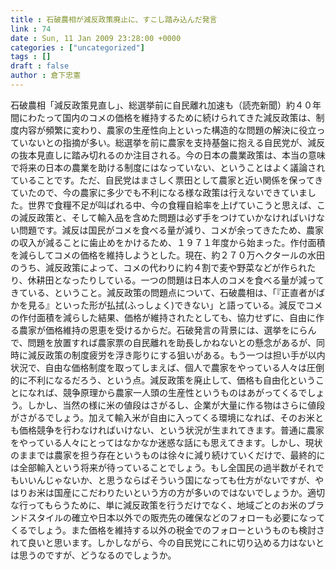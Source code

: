 ```yaml
---
title : 石破農相が減反政策廃止に、すこし踏み込んだ発言
link : 74
date : Sun, 11 Jan 2009 23:28:00 +0000
categories : ["uncategorized"]
tags : []
draft : false
author : 倉下忠憲
---
```


石破農相「減反政策見直し」、総選挙前に自民離れ加速も（読売新聞）約４０年間にわたって国内のコメの価格を維持するために続けられてきた減反政策は、制度内容が頻繁に変わり、農家の生産性向上といった構造的な問題の解決に役立っていないとの指摘が多い。総選挙を前に農家を支持基盤に抱える自民党が、減反の抜本見直しに踏み切れるのか注目される。今の日本の農業政策は、本当の意味で将来の日本の農業を助ける制度にはなっていない、ということはよく議論されていることです。ただ、自民党はまさしく票田として農家と近い関係を保ってきていたので、今の農家に多少でも不利になる様な政策は行えないできていました。世界で食糧不足が叫ばれる中、今の食糧自給率を上げていこうと思えば、この減反政策と、そして輸入品を含めた問題は必ず手をつけていかなければいけない問題です。減反は国民がコメを食べる量が減り、コメが余ってきたため、農家の収入が減ることに歯止めをかけるため、１９７１年度から始まった。作付面積を減らしてコメの価格を維持しようとした。現在、約２７０万ヘクタールの水田のうち、減反政策によって、コメの代わりに約４割で麦や野菜などが作られたり、休耕田となったりしている。一つの問題は日本人のコメを食べる量が減ってきている、ということ。減反政策の問題点について、石破農相は、「『正直者がばかを見る』といった形が払拭(ふっしょく)できない」と語っている。減反でコメの作付面積を減らした結果、価格が維持されたとしても、協力せずに、自由に作る農家が価格維持の恩恵を受けるからだ。石破発言の背景には、選挙をにらんで、問題を放置すれば農家票の自民離れを助長しかねないとの懸念があるが、同時に減反政策の制度疲労を浮き彫りにする狙いがある。もう一つは担い手が以内状況で、自由な価格制度を取ってしまえば、個人で農家をやっている人々は圧倒的に不利になるだろう、という点。減反政策を廃止して、価格も自由化ということになれば、競争原理から農家一人頭の生産性というものはあがってくるでしょう。しかし、当然の様に米の値段はさがるし、企業が大量に作る物はさらに値段がさがるでしょう。加えて輸入米が自由に入ってくる環境になれば、そのお米とも価格競争を行わなければいけない、という状況が生まれてきます。普通に農家をやっている人々にとってはなかなか迷惑な話にも思えてきます。しかし、現状のままでは農家を担う存在というものは徐々に減り続けていくだけで、最終的には全部輸入という将来が待っていることでしょう。もし全国民の過半数がそれでもいいんじゃないか、と思うならばそういう国になっても仕方がないですが、やはりお米は国産にこだわりたいという方の方が多いのではないでしょうか。適切な行ってもらうために、単に減反政策を行うだけでなく、地域ごとのお米のブランドスタイルの確立や日本以外での販売先の確保などのフォローも必要になってくるでしょう。また価格を維持する以外の税金でのフォローというものも検討されて良いと思います。しかしながら、今の自民党にこれに切り込める力はないとは思うのですが、どうなるのでしょうか。

